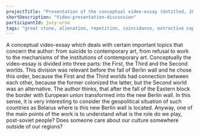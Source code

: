 ```yaml
---
projectTitle: "Presentation of the conceptual video-essay (Untitled, 2019)"
shortDescription: "Video-presentation-discussion"
participantId: jury-urso
tags: "great stone, alienation, repetition, coincidance, extractive capitalism, irla: an ideal rejection letter to an artist, left melancholy, production drama, tongue and teeth of creativity"
---
```


A conceptual video-essay which deals with certain important topics that concern the author: from suicide to contemporary art, from refusal to work to the mechanisms of the institutions of contemporary art. Conceptually the video-essay is divided into three parts: the First, the Third and the Second worlds. This division was relevant before the fall of Berlin wall and he chose this order, because the First and the Third worlds had connection between each other, because the former colonized the latter, but the Second world was an alternative. The author thinks, that after the fall of the Eastern block the border with European union transformed into the new Berlin wall. In this sense, it is very interesting to consider the geopolitical situation of such countries as Belarus where is this new Berlin wall is located. Anyway, one of the main points of the work is to understand what is the role do we play, post-soviet people? Does someone care about our culture somewhere outside of our regions?
